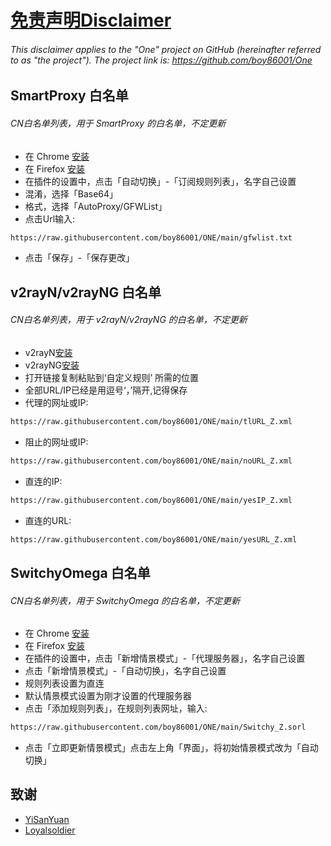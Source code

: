 # [免责声明Disclaimer](https://github.com/boy86001/ONE/wiki/%E5%85%8D%E8%B4%A3%E5%A3%B0%E6%98%8EDisclaimer) 
###### This disclaimer applies to the "One" project on GitHub (hereinafter referred to as "the project"). The project link is: https://github.com/boy86001/One



## SmartProxy 白名单
###### CN白名单列表，用于 SmartProxy 的白名单，不定更新
- 在 Chrome [安装](https://chromewebstore.google.com/detail/smartproxy/jogcnplbkgkfdakgdenhlpcfhjioidoj) 
- 在  Firefox [安装](https://addons.mozilla.org/en-US/firefox/addon/smartproxy/)
- 在插件的设置中，点击「自动切换」-「订阅规则列表」，名字自己设置
- 混淆，选择「Base64」
- 格式，选择「AutoProxy/GFWList」
- 点击Url输入:

```bash
https://raw.githubusercontent.com/boy86001/ONE/main/gfwlist.txt
```
- 点击「保存」-「保存更改」


  
## v2rayN/v2rayNG 白名单
######  CN白名单列表，用于 v2rayN/v2rayNG 的白名单，不定更新

- v2rayN[安装](https://github.com/2dust/v2rayN)  
- v2rayNG[安装](https://github.com/2dust/v2rayNG)
- 打开链接复制粘贴到‘自定义规则’ 所需的位置
- 全部URL/IP已经是用逗号‘，’隔开,记得保存
- 代理的网址或IP:
```bash
https://raw.githubusercontent.com/boy86001/ONE/main/tlURL_Z.xml
```
- 阻止的网址或IP:
```bash
https://raw.githubusercontent.com/boy86001/ONE/main/noURL_Z.xml
```
- 直连的IP:
```bash
https://raw.githubusercontent.com/boy86001/ONE/main/yesIP_Z.xml
```
- 直连的URL:
```bash
https://raw.githubusercontent.com/boy86001/ONE/main/yesURL_Z.xml
```



## SwitchyOmega 白名单
###### CN白名单列表，用于 SwitchyOmega 的白名单，不定更新

- 在 Chrome [安装](https://chrome.google.com/webstore/detail/proxy-switchyomega/padekgcemlokbadohgkifijomclgjgif) 
- 在  Firefox [安装](https://addons.mozilla.org/en-US/firefox/addon/switchyomega/) 
- 在插件的设置中，点击「新增情景模式」-「代理服务器」，名字自己设置
- 点击「新增情景模式」-「自动切换」，名字自己设置
- 规则列表设置为直连
- 默认情景模式设置为刚才设置的代理服务器
- 点击「添加规则列表」，在规则列表网址，输入:

```bash
https://raw.githubusercontent.com/boy86001/ONE/main/Switchy_Z.sorl
```
- 点击「立即更新情景模式」点击左上角「界面」，将初始情景模式改为「自动切换」



## 致谢
- [YiSanYuan](https://github.com/boy86001) 
- [Loyalsoldier](https://github.com/Loyalsoldier/geoip)

